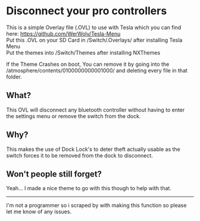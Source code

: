 # Disconnect your pro controllers
This is a simple Overlay file (.OVL) to use with Tesla which you can find here: https://github.com/WerWolv/Tesla-Menu  
Put this .OVL on your SD Card in /Switch/.Overlays/ after installing Tesla Menu  
Put the themes into /Switch/Themes after installing NXThemes  

If the Theme Crashes on boot, You can remove it by going into the /atmosphere/contents/0100000000001000/ and deleting every file in that folder.

## What?
This OVL will disconnect any bluetooth controller without having to enter the settings menu or remove the switch from the dock.

## Why?
This makes the use of Dock Lock's to deter theft actually usable as the switch forces it to be removed from the dock to disconnect. 

## Won't people still forget?
Yeah... I made a nice theme to go with this though to help with that. 

------------------

I'm not a programmer so i scraped by with making this function so please let me know of any issues.
